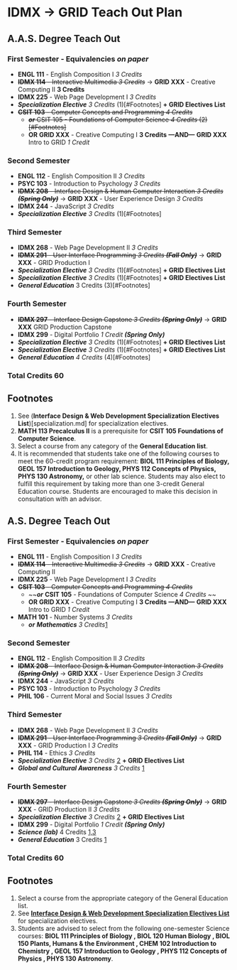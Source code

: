 # IDMX → GRID Teach Out Plan

## A.A.S. Degree Teach Out

### First Semester - Equivalencies *on paper*

 - **ENGL 111** - English Composition I *3 Credits*
 - ~~**IDMX 114** - Interactive Multimedia *3 Credits*~~ → **GRID XXX** - Creative Computing II **3 Credits**
 - **IDMX 225** - Web Page Development I *3 Credits*
 - ***Specialization Elective*** *3 Credits* (1)[#Footnotes] **+ GRID Electives List**
 - ~~**CSIT 103** - Computer Concepts and Programming *4 Credits*~~
    - ~~***or*** CSIT 105 - Foundations of Computer Science *4 Credits* (2)[#Footnotes]~~
    - **OR** **GRID XXX** - Creative Computing I **3 Credits** **—AND—** **GRID XXX** Intro to GRID *1 Credit*

### Second Semester

 - **ENGL 112** - English Composition II *3 Credits*
 - **PSYC 103** - Introduction to Psychology *3 Credits*
 - ~~**IDMX 208** - Interface Design & Human Computer Interaction *3 Credits* ***(Spring Only)***~~ → **GRID XXX** - User Experience Design *3 Credits*
 - **IDMX 244** - JavaScript *3 Credits*
 - ***Specialization Elective*** *3 Credits* (1)[#Footnotes]

### Third Semester

 - **IDMX 268** - Web Page Development II *3 Credits*
 - ~~**IDMX 291** - User Interface Programming *3 Credits* ***(Fall Only)***~~ → **GRID XXX** - GRID Production I
 - ***Specialization Elective*** *3 Credits* (1)[#Footnotes] **+ GRID Electives List**
 - ***Specialization Elective*** *3 Credits* (1)[#Footnotes] **+ GRID Electives List**
 - ***General Education*** 3 Credits (3)[#Footnotes]

### Fourth Semester

 - ~~**IDMX 297** - Interface Design Capstone *3 Credits* ***(Spring Only)***~~ → **GRID XXX** GRID Production Capstone
 - **IDMX 299** - Digital Portfolio *1 Credit* ***(Spring Only)***
 - ***Specialization Elective*** *3 Credits* (1)[#Footnotes] **+ GRID Electives List**
 - ***Specialization Elective*** *3 Credits* (1)[#Footnotes] **+ GRID Electives List**
 - ***General Education*** *4 Credits* (4)[#Footnotes]

### **Total Credits 60**

## Footnotes

1. See (**Interface Design & Web Development Specialization Electives List**)[specialization.md] for specialization electives.
2. **MATH 113 Precalculus II** is a prerequisite for **CSIT 105 Foundations of Computer Science**.
3. Select a course from any category of the **General Education list**.
4. It is recommended that students take one of the following courses to meet the 60-credit program requirement: **BIOL 111 Principles of Biology, GEOL 157 Introduction to Geology, PHYS 112 Concepts of Physics, PHYS 130 Astronomy,** or other lab science.  Students may also elect to fulfill this requirement by taking more than one 3-credit General Education course.  Students are encouraged to make this decision in consultation with an advisor.


## A.S. Degree Teach Out

### First Semester - Equivalencies *on paper*

 - **ENGL 111** - English Composition I *3 Credits*
 - ~~**IDMX 114** - Interactive Multimedia *3 Credits*~~ → **GRID XXX** - Creative Computing II
 - **IDMX 225** - Web Page Development I *3 Credits*  
 - ~~**CSIT 103** - Computer Concepts and Programming *4 Credits*~~
    - ~~***or*** **CSIT 105** - Foundations of Computer Science *4 Credits* ~~
    - **OR** **GRID XXX** - Creative Computing I **3 Credits** **—AND—** **GRID XXX** Intro to GRID *1 Credit*
 - **MATH 101** - Number Systems *3 Credits*
    - ***or*** ***Mathematics*** *3 Credits*[1](#Footnotes)

### Second Semester

 - **ENGL 112** - English Composition II *3 Credits*
 - ~~**IDMX 208** - Interface Design & Human Computer Interaction *3 Credits* ***(Spring Only)***~~ → **GRID XXX** - User Experience Design *3 Credits*
 - **IDMX 244** - JavaScript *3 Credits*
 - **PSYC 103** - Introduction to Psychology *3 Credits*
 - **PHIL 106** - Current Moral and Social Issues *3 Credits*

### Third Semester

 - **IDMX 268** - Web Page Development II *3 Credits*
 - ~~**IDMX 291** - User Interface Programming *3 Credits* ***(Fall Only)***~~ → **GRID XXX** - GRID Production I *3 Credits*
 - **PHIL 114** - Ethics *3 Credits*
 - ***Specialization Elective*** *3 Credits* [2](#Footnotes) **+ GRID Electives List**
 - ***Global and Cultural Awareness*** *3 Credits* [1](#Footnotes)

### Fourth Semester

 - ~~**IDMX 297** - Interface Design Capstone *3 Credits* ***(Spring Only)***~~ → **GRID XXX** - GRID Production II *3 Credits*
 - ***Specialization Elective*** *3 Credits* [2](#Footnotes) **+ GRID Electives List**
 - **IDMX 299** - Digital Portfolio *1 Credit* ***(Spring Only)***
 - ***Science (lab)*** 4 Credits [1,3](#Footnotes)
 - ***General Education*** 3 Credits [1](#Footnotes)

### **Total Credits 60**

## Footnotes

1. Select a course from the appropriate category of the General Education list.
2. See [**Interface Design & Web Development Specialization Electives List**](specialization-electives.md) for specialization electives.
3. Students are advised to select from the following one-semester Science courses: **BIOL 111 Principles of Biology , BIOL 120 Human Biology , BIOL 150 Plants, Humans & the Environment , CHEM 102 Introduction to Chemistry , GEOL 157 Introduction to Geology , PHYS 112 Concepts of Physics , PHYS 130 Astronomy**.